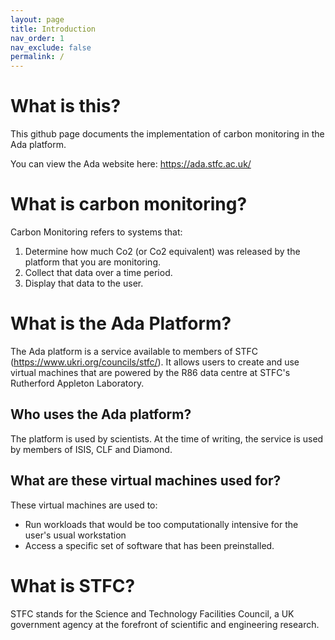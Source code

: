```yaml
---
layout: page
title: Introduction
nav_order: 1
nav_exclude: false
permalink: /
---
```


# What is this?

This github page documents the implementation of carbon monitoring in the Ada platform.

You can view the Ada website here: https://ada.stfc.ac.uk/ 

# What is carbon monitoring?
Carbon Monitoring refers to systems that:
1. Determine how much Co2 (or Co2 equivalent) was released by the platform that you are monitoring.
2. Collect that data over a time period.
3. Display that data to the user.

# What is the Ada Platform?
The Ada platform is a service available to members of STFC (https://www.ukri.org/councils/stfc/).
It allows users to create and use virtual machines that are powered by the R86 data centre at STFC's Rutherford Appleton Laboratory. 

## Who uses the Ada platform? 
The platform is used by scientists. At the time of writing, the service is used by members of ISIS, CLF and Diamond.

## What are these virtual machines used for?
These virtual machines are used to:
* Run workloads that would be too computationally intensive for the user's usual workstation
* Access a specific set of software that has been preinstalled.

# What is STFC?
STFC stands for the Science and Technology Facilities Council, a UK government agency at the forefront of scientific and engineering research. 

